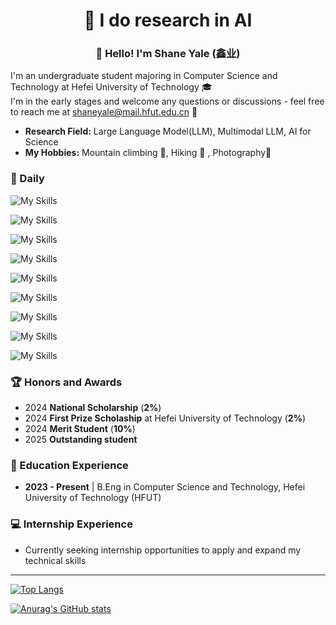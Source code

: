 <h1 align="center"> 🤖 I do research in AI</h1>
<h3 align="center">👋 Hello! I'm Shane Yale (鑫业)</h3>

I'm an undergraduate student majoring in Computer Science and Technology at Hefei University of Technology 🎓    
I'm in the early stages and welcome any questions or discussions - feel free to reach me at shaneyale@mail.hfut.edu.cn 📧

- **Research Field:** Large Language Model(LLM), Multimodal LLM, AI for Science  
- **My Hobbies:** Mountain climbing  🧗, Hiking 🥾 , Photography📸

### 🧠 Daily

![My Skills](https://go-skill-icons.vercel.app/api/icons?i=vscode,vim,neovim)

![My Skills](https://go-skill-icons.vercel.app/api/icons?i=gcp,googlecolab,gmail,onedrive)

![My Skills](https://go-skill-icons.vercel.app/api/icons?i=apple,nvidia,ubuntu,arch,windows)

![My Skills](https://go-skill-icons.vercel.app/api/icons?i=python,jupyter,cuda,cpp,c,js)

![My Skills](https://go-skill-icons.vercel.app/api/icons?i=pytorch,anaconda,git,docker,bash,cmake)

![My Skills](https://go-skill-icons.vercel.app/api/icons?i=github,huggingface,youtube,x,facebook,instagram,reddit)

![My Skills](https://go-skill-icons.vercel.app/api/icons?i=deepseek,gemini,chatgpt,claude,githubcopilot,microsoftcopilot,ollama)

![My Skills](https://go-skill-icons.vercel.app/api/icons?i=latex,markdown,html,css)

![My Skills](https://go-skill-icons.vercel.app/api/icons?i=lightroomclassic,photoshop)

### 🏆 Honors and Awards
- 2024 **National Scholarship** (**2%**)
- 2024 **First Prize Scholaship** at Hefei University of Technology (**2%**)
- 2024 **Merit Student** (**10%**)
- 2025 **Outstanding student**

### 📖 Education Experience
- **2023 - Present** | B.Eng in Computer Science and Technology, Hefei University of Technology (HFUT)

### 💻 Internship Experience
- Currently seeking internship opportunities to apply and expand my technical skills

---

[![Top Langs](https://github-readme-stats.vercel.app/api/top-langs/?username=zeta186012&layout=compact&card_width=470)](https://github.com/anuraghazra/github-readme-stats)

[![Anurag's GitHub stats](https://github-readme-stats.vercel.app/api?username=zeta186012&show_icons=true)](https://github.com/anuraghazra/github-readme-stats)

